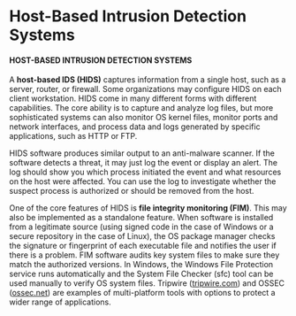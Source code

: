 # Host-Based Intrusion Detection Systems

#### HOST-BASED INTRUSION DETECTION SYSTEMS

A **host-based IDS (HIDS)** captures information from a single host, such as a server, router, or firewall. Some organizations may configure HIDS on each client workstation. HIDS come in many different forms with different capabilities. The core ability is to capture and analyze log files, but more sophisticated systems can also monitor OS kernel files, monitor ports and network interfaces, and process data and logs generated by specific applications, such as HTTP or FTP.

HIDS software produces similar output to an anti-malware scanner. If the software detects a threat, it may just log the event or display an alert. The log should show you which process initiated the event and what resources on the host were affected. You can use the log to investigate whether the suspect process is authorized or should be removed from the host.

One of the core features of HIDS is **file integrity monitoring (FIM)**. This may also be implemented as a standalone feature. When software is installed from a legitimate source (using signed code in the case of Windows or a secure repository in the case of Linux), the OS package manager checks the signature or fingerprint of each executable file and notifies the user if there is a problem. FIM software audits key system files to make sure they match the authorized versions. In Windows, the Windows File Protection service runs automatically and the System File Checker (sfc) tool can be used manually to verify OS system files. Tripwire ([tripwire.com](https://course.adinusa.id/sections/host-based-intrusion-detection-systems)) and OSSEC ([ossec.net](https://course.adinusa.id/sections/host-based-intrusion-detection-systems)) are examples of multi-platform tools with options to protect a wider range of applications.